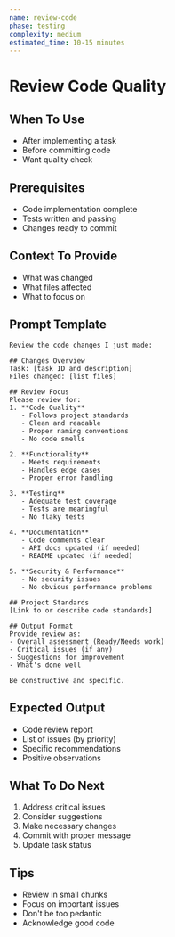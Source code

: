```yaml
---
name: review-code
phase: testing
complexity: medium
estimated_time: 10-15 minutes
---
```


# Review Code Quality

## When To Use

- After implementing a task
- Before committing code
- Want quality check

## Prerequisites

- Code implementation complete
- Tests written and passing
- Changes ready to commit

## Context To Provide

- What was changed
- What files affected
- What to focus on

## Prompt Template

```
Review the code changes I just made:

## Changes Overview
Task: [task ID and description]
Files changed: [list files]

## Review Focus
Please review for:
1. **Code Quality**
   - Follows project standards
   - Clean and readable
   - Proper naming conventions
   - No code smells

2. **Functionality**
   - Meets requirements
   - Handles edge cases
   - Proper error handling

3. **Testing**
   - Adequate test coverage
   - Tests are meaningful
   - No flaky tests

4. **Documentation**
   - Code comments clear
   - API docs updated (if needed)
   - README updated (if needed)

5. **Security & Performance**
   - No security issues
   - No obvious performance problems

## Project Standards
[Link to or describe code standards]

## Output Format
Provide review as:
- Overall assessment (Ready/Needs work)
- Critical issues (if any)
- Suggestions for improvement
- What's done well

Be constructive and specific.
```

## Expected Output

- Code review report
- List of issues (by priority)
- Specific recommendations
- Positive observations

## What To Do Next

1. Address critical issues
2. Consider suggestions
3. Make necessary changes
4. Commit with proper message
5. Update task status

## Tips

- Review in small chunks
- Focus on important issues
- Don't be too pedantic
- Acknowledge good code

